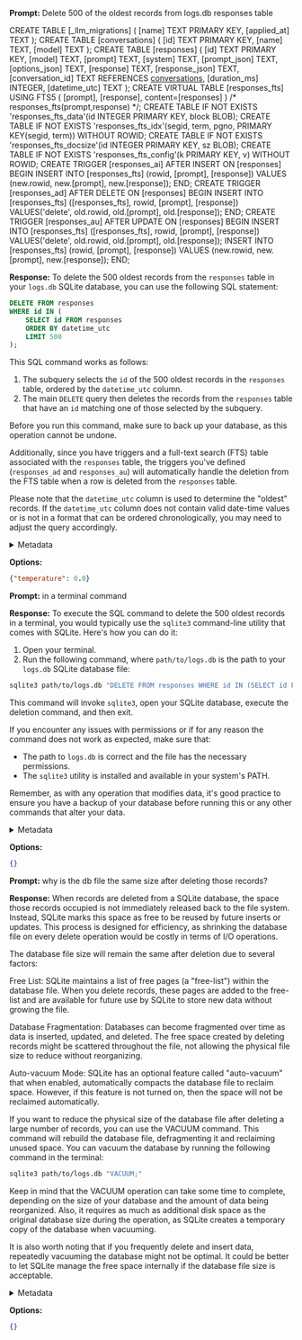 **Prompt:**
Delete 500 of the oldest records from logs.db responses table

CREATE TABLE [_llm_migrations] (
   [name] TEXT PRIMARY KEY,
   [applied_at] TEXT
);
CREATE TABLE [conversations] (
   [id] TEXT PRIMARY KEY,
   [name] TEXT,
   [model] TEXT
);
CREATE TABLE [responses] (
   [id] TEXT PRIMARY KEY,
   [model] TEXT,
   [prompt] TEXT,
   [system] TEXT,
   [prompt_json] TEXT,
   [options_json] TEXT,
   [response] TEXT,
   [response_json] TEXT,
   [conversation_id] TEXT REFERENCES [conversations]([id]),
   [duration_ms] INTEGER,
   [datetime_utc] TEXT
);
CREATE VIRTUAL TABLE [responses_fts] USING FTS5 (
    [prompt], [response],
    content=[responses]
)
/* responses_fts(prompt,response) */;
CREATE TABLE IF NOT EXISTS 'responses_fts_data'(id INTEGER PRIMARY KEY, block BLOB);
CREATE TABLE IF NOT EXISTS 'responses_fts_idx'(segid, term, pgno, PRIMARY KEY(segid, term)) WITHOUT ROWID;
CREATE TABLE IF NOT EXISTS 'responses_fts_docsize'(id INTEGER PRIMARY KEY, sz BLOB);
CREATE TABLE IF NOT EXISTS 'responses_fts_config'(k PRIMARY KEY, v) WITHOUT ROWID;
CREATE TRIGGER [responses_ai] AFTER INSERT ON [responses] BEGIN
  INSERT INTO [responses_fts] (rowid, [prompt], [response]) VALUES (new.rowid, new.[prompt], new.[response]);
END;
CREATE TRIGGER [responses_ad] AFTER DELETE ON [responses] BEGIN
  INSERT INTO [responses_fts] ([responses_fts], rowid, [prompt], [response]) VALUES('delete', old.rowid, old.[prompt], old.[response]);
END;
CREATE TRIGGER [responses_au] AFTER UPDATE ON [responses] BEGIN
  INSERT INTO [responses_fts] ([responses_fts], rowid, [prompt], [response]) VALUES('delete', old.rowid, old.[prompt], old.[response]);
  INSERT INTO [responses_fts] (rowid, [prompt], [response]) VALUES (new.rowid, new.[prompt], new.[response]);
END;

**Response:**
To delete the 500 oldest records from the `responses` table in your `logs.db` SQLite database, you can use the following SQL statement:

```sql
DELETE FROM responses
WHERE id IN (
    SELECT id FROM responses
    ORDER BY datetime_utc
    LIMIT 500
);
```

This SQL command works as follows:

1. The subquery selects the `id` of the 500 oldest records in the `responses` table, ordered by the `datetime_utc` column.
2. The main `DELETE` query then deletes the records from the `responses` table that have an `id` matching one of those selected by the subquery.

Before you run this command, make sure to back up your database, as this operation cannot be undone.

Additionally, since you have triggers and a full-text search (FTS) table associated with the `responses` table, the triggers you've defined (`responses_ad` and `responses_au`) will automatically handle the deletion from the FTS table when a row is deleted from the `responses` table.

Please note that the `datetime_utc` column is used to determine the "oldest" records. If the `datetime_utc` column does not contain valid date-time values or is not in a format that can be ordered chronologically, you may need to adjust the query accordingly.

<details><summary>Metadata</summary>

- Duration: 8123 ms
- Datetime: 2023-11-09T18:39:10.495402
- Model: gpt-4-1106-preview

</details>

**Options:**
```json
{"temperature": 0.0}
```

**Prompt:**
in a terminal command

**Response:**
To execute the SQL command to delete the 500 oldest records in a terminal, you would typically use the `sqlite3` command-line utility that comes with SQLite. Here's how you can do it:

1. Open your terminal.
2. Run the following command, where `path/to/logs.db` is the path to your `logs.db` SQLite database file:

```sh
sqlite3 path/to/logs.db "DELETE FROM responses WHERE id IN (SELECT id FROM responses ORDER BY datetime_utc LIMIT 500);"
```

This command will invoke `sqlite3`, open your SQLite database, execute the deletion command, and then exit.

If you encounter any issues with permissions or if for any reason the command does not work as expected, make sure that:

- The path to `logs.db` is correct and the file has the necessary permissions.
- The `sqlite3` utility is installed and available in your system's PATH.

Remember, as with any operation that modifies data, it's good practice to ensure you have a backup of your database before running this or any other commands that alter your data.

<details><summary>Metadata</summary>

- Duration: 7800 ms
- Datetime: 2023-11-09T18:39:42.713789
- Model: gpt-4-1106-preview

</details>

**Options:**
```json
{}
```

**Prompt:**
why is the db file the same size after deleting those records?

**Response:**
When records are deleted from a SQLite database, the space those records occupied is not immediately released back to the file system. Instead, SQLite marks this space as free to be reused by future inserts or updates. This process is designed for efficiency, as shrinking the database file on every delete operation would be costly in terms of I/O operations.

The database file size will remain the same after deletion due to several factors:

Free List: SQLite maintains a list of free pages (a "free-list") within the database file. When you delete records, these pages are added to the free-list and are available for future use by SQLite to store new data without growing the file.

Database Fragmentation: Databases can become fragmented over time as data is inserted, updated, and deleted. The free space created by deleting records might be scattered throughout the file, not allowing the physical file size to reduce without reorganizing.

Auto-vacuum Mode: SQLite has an optional feature called "auto-vacuum" that when enabled, automatically compacts the database file to reclaim space. However, if this feature is not turned on, then the space will not be reclaimed automatically.

If you want to reduce the physical size of the database file after deleting a large number of records, you can use the VACUUM command. This command will rebuild the database file, defragmenting it and reclaiming unused space. You can vacuum the database by running the following command in the terminal:

```sh
sqlite3 path/to/logs.db "VACUUM;"
```

Keep in mind that the VACUUM operation can take some time to complete, depending on the size of your database and the amount of data being reorganized. Also, it requires as much as additional disk space as the original database size during the operation, as SQLite creates a temporary copy of the database when vacuuming.

It is also worth noting that if you frequently delete and insert data, repeatedly vacuuming the database might not be optimal. It could be better to let SQLite manage the free space internally if the database file size is acceptable.

<details><summary>Metadata</summary>

- Duration: 11719 ms
- Datetime: 2023-11-09T18:42:15.372120
- Model: gpt-4-1106-preview

</details>

**Options:**
```json
{}
```

